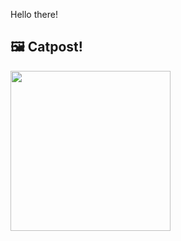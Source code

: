 Hello there!



## 🖼️ Catpost!

<sub>
    <img src="https://cdn2.thecatapi.com/images/aW5EKbdOI.jpg" height="256">
</sub>

